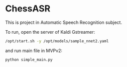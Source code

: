 # ChessASR

This is project in Automatic Speech Recognition subject.

To run, open the server of Kaldi Gstreamer:

```bash
/opt/start.sh -y /opt/models/sample_nnet2.yaml
```

and run main file in MVPv2:

```bash
python simple_main.py
```
